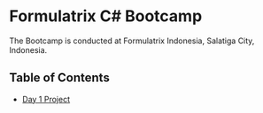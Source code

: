 # Formulatrix C# Bootcamp

The Bootcamp is conducted at Formulatrix Indonesia, Salatiga City, Indonesia.

## Table of Contents
- [Day 1 Project](#https://github.com/yudharisandy/Bootcamp-Formulatrix-C-/tree/main/Day%201)

